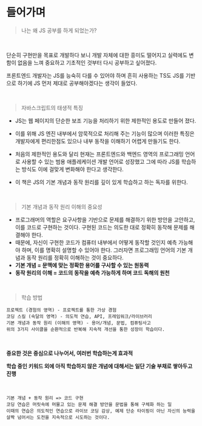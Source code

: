 # 들어가며

> 나는 왜 JS 공부를 하게 되었는가?
<br>



단순히 구현만을 목표로 개발하다 보니 개발 자체에 대한 흥미도 떨어지고 실력에도 변함이 없음을 느껴 중요하고 기초적인 것부터 다시 공부하고 싶어졌다.

프론트엔드 개발자는 JS를 능숙히 다를 수 있어야 하며 흔히 사용하는 TS도 JS를 기반으로 하기에 JS 먼저 제대로 공부해야겠다는 생각이 들었다. 

<br>

> 자바스크립트의 태생적 특징


  - JS는 웹 페이지의 단순한 보조 기능을 처리하기 위한 제한적인 용도로 만들어 졌다. 

  
  - 이를 위해 JS 엔진 내부에서 암묵적으로 처리해 주는 기능이 많으며 이러한 특징은 개발자에게 편리한점도 있으나 내부 동작을 이해하기 어렵게 만들기도 한다.

  - 처음의 제한적인 용도와 달리 현재는 프론트엔드와 백엔드 영역의 프로그래밍 언어로 사용할 수 있는 범용 애플레케이션 개발 언어로 성장했고
   그에 따라 JS를 학습하는 방식도 이에 걸맞게 변화해야 한다고 생각한다.

  - 이 책은 JS의 기본 개념과 동작 원리를 깊이 있게 학습하고 하는 독자를 위한다.
<br>

> 기본 개념과 동작 원리 이해의 중요성

  - 프로그래머의 역할은 요구사항을 기반으로 문제를 해결하기 위한 방안을 고안하고, 이를 코드로 구현하는 것이다.
    구현된 코드는 의도한 대로 정확히 동작해 문제를 해결해야 한다.
  - 때문에, 자신이 구현한 코드가 컴퓨터 내부에서 어떻게 동작할 것인지 예측 가능해야 하며, 이를 명확히 설명할 수 있어야 한다.
    그러자면 프로그래밍 언어의 기본 개념과 동작 원리를 정확히 이해하는 것이 중요하다.
  - **기본 개념 = 문맥에 맞는 정확한 용어를 구사할 수 있는 원동력**
  - **동작 원리의 이해 =  코드의 동작을 예측 가능하게 하며 코드 독해의 원천**
<br>

> 학습 방법

```
프로젝트 (경험의 영역) - 프로젝트를 통한 가상 경험
코딩 스킬 (숙달의 영역) - 의도적 연습, API, 프레임워크/라이브러리
기본 개념과 동작 원리 (이해의 영역) - 용어/개념, 문법, 컴퓨팅사고
위의 3가지 사이클을 순환적으로 반복해 지속적 개선을 통한 성장이 학습이다.    
```
<br>

**중요한 것은 중심으로 나누어서, 여러번 학습하는게 효과적**


**학습 중인 키워드 외에 아직 학습하지 않은 개념에 대해서는 일단 기술 부채로 쌓아두고 진행**

<br>

```
기본 개념 + 동작 원리 => 코드 구현
코딩 연습은 머릿속에 머물고 있는 문제 해결 방안을 문법을 통해 구체화 하는 일
이때의 연습은 의도적인 연습으로 라이브 코딩 감상, 예제 단순 타이핑이 아닌 자신의 능력을 살짝 넘어서는 도전을 지속적으로 시도하는 것이다.
```

